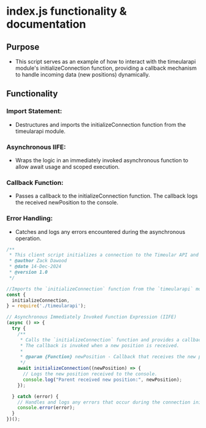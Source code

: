 # index.js functionality & documentation

## Purpose

- This script serves as an example of how to interact with the timeularapi module's initializeConnection function, providing a callback mechanism to handle incoming data (new positions) dynamically.

## Functionality

### Import Statement:

- Destructures and imports the initializeConnection function from the timeularapi module.

### Asynchronous IIFE:

- Wraps the logic in an immediately invoked asynchronous function to allow await usage and scoped execution.

### Callback Function:

- Passes a callback to the initializeConnection function.
The callback logs the received newPosition to the console.

### Error Handling:

- Catches and logs any errors encountered during the asynchronous operation.

```javascript
/**
 * This client script initializes a connection to the Timeular API and listens for new positions.
 * @author Zack Dawood
 * @date 14-Dec-2024
 * @version 1.0
 */

//Imports the `initializeConnection` function from the `timeularapi` module.
const {
  initializeConnection,
} = require('./timeularapi');

// Asynchronous Immediately Invoked Function Expression (IIFE)
(async () => {
  try {
    /**
     * Calls the `initializeConnection` function and provides a callback.
     * The callback is invoked when a new position is received.
     *
     * @param {Function} newPosition - Callback that receives the new position.
     */
    await initializeConnection((newPosition) => {
      // Logs the new position received to the console.
      console.log("Parent received new position:", newPosition);
    });

  } catch (error) {
    // Handles and logs any errors that occur during the connection initialization.
    console.error(error);
  }
})();
```
